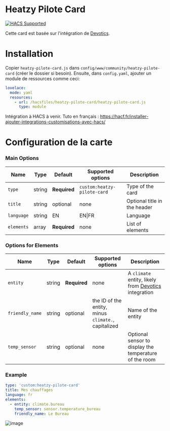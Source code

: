 # Heatzy Pilote Card
[![HACS Supported](https://img.shields.io/badge/HACS-Not_Supported-orange.svg?style=for-the-badge)](https://github.com/custom-components/hacs)


Cette card est basée sur l'intégration de [Devotics](https://github.com/Devotics/heatzy-home-hassistant).

# Installation

Copier `heatzy-pilote-card.js` dans `config/www/community/heatzy-pilote-card` (créer le dossier si besoin). Ensuite, dans `config.yaml`, ajouter un module de ressources comme ceci:

```yaml
lovelace:
  mode: yaml
  resources:
    - url: /hacsfiles/heatzy-pilote-card/heatzy-pilote-card.js
      type: module
```

Intégration à HACS à venir.
Tuto en français : https://hacf.fr/installer-ajouter-integrations-customisations-avec-hacs/

# Configuration de la carte

### Main Options

| Name       | Type   | Default      | Supported options           | Description |
| ---------- | ------ | ------------ | --------------------------- | ----------------------------------- |
| `type`     | string | **Required** | `custom:heatzy-pilote-card` | Type of the card  |
| `title`    | string | optional     | none                        | Optional title in the header  |
| `language` | string | EN           | EN\|FR                      | Language  |
| `elements` | array  | **Required** | none                        | List of elements 


### Options for Elements

| Name | Type | Default | Supported options | Description |
| ---------- | ------ | ------------ | --------------------------- | ----------------------------------- |
| `entity`| string | **Required** | none | A `climate` entity, likely from [Devotics](https://github.com/Devotics/heatzy-home-hassistant) integration |
| `friendly_name`| string | optional | the ID of the entity, minus `climate.`, capitalized | Name of the entity  |
| `temp_sensor`| string | optional | none | Optional sensor to display the temperature of the room 


### Example 

```yaml
type: 'custom:heatzy-pilote-card'
title: Mes chauffages
language: fr
elements:
  - entity: climate.bureau
    temp_sensor: sensor.temperature_bureau
    friendly_name: Le Bureau
```

![image](https://user-images.githubusercontent.com/15105152/102015208-7b4e1d80-3d5a-11eb-97f1-5b79b32d4da6.png)


